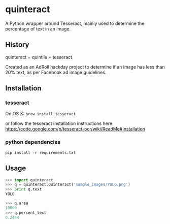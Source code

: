 # quinteract
A Python wrapper around Tesseract, mainly used to determine the percentage of text in an image.

## History
quinteract = quintile + tesseract

Created as an AdRoll hackday project to determine if an image has less than 20% text, as per Facebook ad image guidelines.

## Installation

### tesseract
On OS X:
`brew install tesseract`

or follow the tesseract installation instructions here: https://code.google.com/p/tesseract-ocr/wiki/ReadMe#Installation

### python dependencies
`pip install -r requirements.txt`

## Usage
```python
>>> import quinteract
>>> q = quinteract.Quinteract('sample_images/YOLO.png')
>>> print q.text
YOLO

>>> q.area
10000
>>> q.percent_text
0.2444
```
